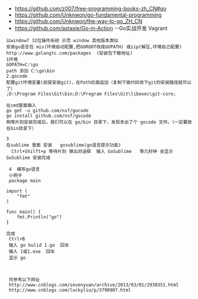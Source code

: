 * https://github.com/z007/free-programming-books-zh_CN#go
* https://github.com/Unknwon/go-fundamental-programming
* https://github.com/Unknwon/the-way-to-go_ZH_CN
* https://github.com/astaxie/Go-in-Action   --Go实战开发 Vagrant

```
以window7 32位操作系统 示范 window 其他版本类似
安装go语言包 mis(环境自动配置,把GOROOT改成GOPATH) 或zip(解压,环境自己配置)
http://www.golangtc.com/packages  (安装包下载地址)
1环境
GOPATH=C:\go
path 添加 C:\go\bin
2.gocode
配置git环境变量(前提安装git)，在Path后面追加（复制下面代码改下git的安装路径就可以了）
;D:\Program Files\Git\bin;D:\Program Files\Git\libexec\git-core;

在cmd里面输入
go get -u github.com/nsf/gocode
go install github.com/nsf/gocode
稍等片刻安装完成后，我们可以在 go/bin 目录下，发现多出了个 gocode 文件。（一定要放在bin目录下）

3
在sublime 里面 安装   gosublime(go语言提示功能)
  Ctrl+Shilft+p 等待片刻 弹出对话框  输入 GoSublime   等几秒钟 会显示 GoSublime 安装完成

 4  编写go语言 
 小例子
 package main

import (
	"fmt"
)

func main() {
	fmt.Println("go")
}

完成
 Ctrl+B 
 输入 go bulid 1.go  回车 
 输入 1或1.exe  回车 
 显示 go



 可参考以下网址
 http://www.cnblogs.com/sevenyuan/archive/2013/03/01/2938351.html
 http://www.cnblogs.com/luckyliu/p/3790907.html
```
